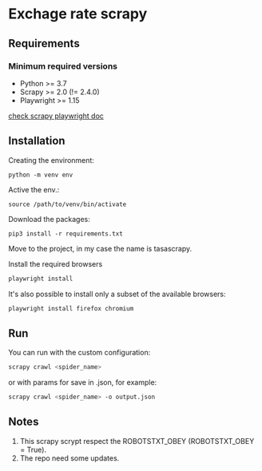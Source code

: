 # Exchage rate scrapy

## Requirements
### Minimum required versions
* Python >= 3.7
* Scrapy >= 2.0 (!= 2.4.0)
* Playwright >= 1.15

[check scrapy playwright doc](https://github.com/scrapy-plugins/scrapy-playwright)

## Installation
Creating the environment:

    python -m venv env

Active the env.:
    
    source /path/to/venv/bin/activate

Download the packages:

    pip3 install -r requirements.txt

Move to the project, in my case the name is tasascrapy.

Install the required browsers
```bash
playwright install
```

It's also possible to install only a subset of the available browsers:
```bash
playwright install firefox chromium
```

## Run
You can run with the custom configuration:
```bash
scrapy crawl <spider_name>
```
or with params for save in .json, for example:
```bash
scrapy crawl <spider_name> -o output.json
```

## Notes
1. This scrapy scrypt respect the ROBOTSTXT_OBEY (ROBOTSTXT_OBEY = True).
2. The repo need some updates. 